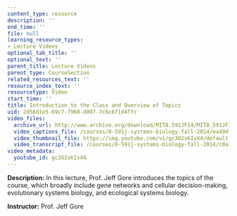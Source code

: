 ```yaml
---
content_type: resource
description: ''
end_time: ''
file: null
learning_resource_types:
- Lecture Videos
optional_tab_title: ''
optional_text: ''
parent_title: Lecture Videos
parent_type: CourseSection
related_resources_text: ''
resource_index_text: ''
resourcetype: Video
start_time: ''
title: Introduction to the Class and Overview of Topics
uid: 2d56d1e5-69c7-7968-d007-7c6c6f1d4ffc
video_files:
  archive_url: http://www.archive.org/download/MIT8.591JF14/MIT8_591JF14_lec01_300k.mp4
  video_captions_file: /courses/8-591j-systems-biology-fall-2014/ea49df53ae6857419c5ebb5dcff31f60_gc3O2sKIsX4.vtt
  video_thumbnail_file: https://img.youtube.com/vi/gc3O2sKIsX4/default.jpg
  video_transcript_file: /courses/8-591j-systems-biology-fall-2014/c0a16cc343e965ecfae6739f23edb9e1_gc3O2sKIsX4.pdf
video_metadata:
  youtube_id: gc3O2sKIsX4
---
```


**Description:** In this lecture, Prof. Jeff Gore introduces the topics of the course, which broadly include gene networks and cellular decision-making, evolutionary systems biology, and ecological systems biology.

**Instructor:** Prof. Jeff Gore